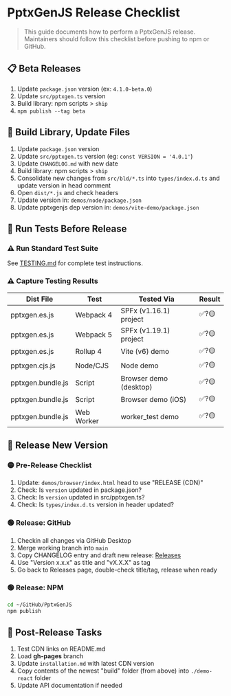 # PptxGenJS Release Checklist

> This guide documents how to perform a PptxGenJS release.
> Maintainers should follow this checklist before pushing to npm or GitHub.

## 📋 Beta Releases

1. Update `package.json` version (ex: `4.1.0-beta.0`)
2. Update `src/pptxgen.ts` version
3. Build library: npm scripts > `ship`
4. `npm publish --tag beta`

## 🚀 Build Library, Update Files

1. Update `package.json` version
2. Update `src/pptxgen.ts` version (eg: `const VERSION = '4.0.1'`)
3. Update `CHANGELOG.md` with new date
4. Build library: npm scripts > `ship`
5. Consolidate new changes from `src/bld/*.ts` into `types/index.d.ts` and update version in head comment
6. Open `dist/*.js` and check headers
7. Update version in: `demos/node/package.json`
8. Update pptxgenjs dep version in: `demos/vite-demo/package.json`

## 🧪 Run Tests Before Release

### ⚠️ Run Standard Test Suite

See [TESTING.md](./TESTING.md) for complete test instructions.

### ⚠️ Capture Testing Results

| Dist File         | Test       | Tested Via             | Result |
| ----------------- | ---------- | ---------------------- | ------ |
| pptxgen.es.js     | Webpack 4  | SPFx (v1.16.1) project | ✅?🟡    |
| pptxgen.es.js     | Webpack 5  | SPFx (v1.19.1) project | ✅?🟡    |
| pptxgen.es.js     | Rollup 4   | Vite (v6) demo         | ✅?🟡    |
| pptxgen.cjs.js    | Node/CJS   | Node demo              | ✅?🟡    |
| pptxgen.bundle.js | Script     | Browser demo (desktop) | ✅?🟡    |
| pptxgen.bundle.js | Script     | Browser demo (iOS)     | ✅?🟡    |
| pptxgen.bundle.js | Web Worker | worker_test demo       | ✅?🟡    |

## 🚌 Release New Version

### 🟡 Pre-Release Checklist

1. Update: `demos/browser/index.html` head to use "RELEASE (CDN)"
2. Check: Is `version` updated in package.json?
3. Check: Is `version` updated in src/pptxgen.ts?
4. Check: Is `types/index.d.ts` version in header updated?

### 🟢 Release: GitHub

1. Checkin all changes via GitHub Desktop
2. Merge working branch into `main`
3. Copy CHANGELOG entry and draft new release: [Releases](https://github.com/gitbrent/PptxGenJS/releases)
4. Use "Version x.x.x" as title and "vX.X.X" as tag
5. Go back to Releases page, double-check title/tag, release when ready

### 🟢 Release: NPM

```bash
cd ~/GitHub/PptxGenJS
npm publish
```

## 🏁 Post-Release Tasks

1. Test CDN links on README.md
2. Load **gh-pages** branch
3. Update `installation.md` with latest CDN version
4. Copy contents of the newest "build" folder (from above) into `./demo-react` folder
5. Update API documentation if needed
